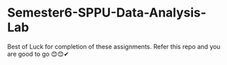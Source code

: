 # Semester6-SPPU-Data-Analysis-Lab
Best of Luck for completion of these assignments. Refer this repo and you are good to go 😊😊✔
